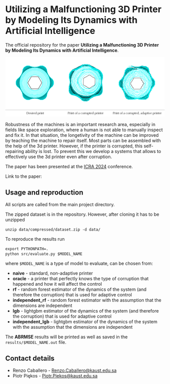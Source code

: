# Utilizing a Malfunctioning 3D Printer by Modeling Its Dynamics with Artificial Intelligence

The official repository for the paper **Utilizing a Malfunctioning 3D Printer by Modeling Its Dynamics with Artificial Intelligence**.

![print visualization](adaptive-printer-image.png)

Robustness of the machines is an important research area, especially in fields like space exploration, where a human is not able to manually inspect and fix it.
In that situation, the longetivity of the machine can be improved by teaching the machine to repair itself. Most parts can be assembled with the help of the 3d printer. 
However, if the printer is corrupted, this self-repairing ability is lost. 
To prevent this we develop a systems that allows to effectively use the 3d printer even after corruption. 

The paper has been presented at the [ICRA 2024](https://2024.ieee-icra.org/) conference.

Link to the paper:



## Usage and reproduction

All scripts are called from the main project directory.

The zipped dataset is in the repository. However, after cloning it has to be unzipped

```
unzip data/compressed/dataset.zip -d data/
```

To reproduce the results run

```
export PYTHONPATH=.
python src/evaluate.py $MODEL_NAME
```
where `$MODEL_NAME` is a type of model to evaluate, can be chosen from:
 - **naive** - standard, non-adaptive printer 
 - **oracle** - a printer that perfectly knows the type of corruption that happened and how it will affect the control
 - **rf** - random forest estimator of the dynamics of the system (and therefore the corruption) that is used for adaptive control
 - **independent_rf** - random forest estimator with the assumption that the dimensions are independent
 - **lgb** - lightgbm estimator of the dynamics of the system (and therefore the corruption) that is used for adaptive control
 - **independent_lgb** - lightgbm estimator of the dynamics of the system with the assumption that the dimensions are independent
 
The **ABRMSE** results will be printed as well as saved in the `results/$MODEL_NAME.out` file.

## Contact details
- Renzo Caballero - Renzo.Caballero@kaust.edu.sa
- Piotr Piękos - Piotr.Piekos@kaust.edu.sa


